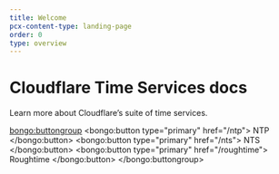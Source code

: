 ```yaml
---
title: Welcome
pcx-content-type: landing-page
order: 0
type: overview
---
```


# Cloudflare Time Services docs

<ContentColumn>

Learn more about Cloudflare’s suite of time services.

<bongo:buttongroup>
  <bongo:button type="primary" href="/ntp">
    NTP
  </bongo:button>
  <bongo:button type="primary" href="/nts">
    NTS
  </bongo:button>
  <bongo:button type="primary" href="/roughtime">
    Roughtime
  </bongo:button>
</bongo:buttongroup>

</ContentColumn>
